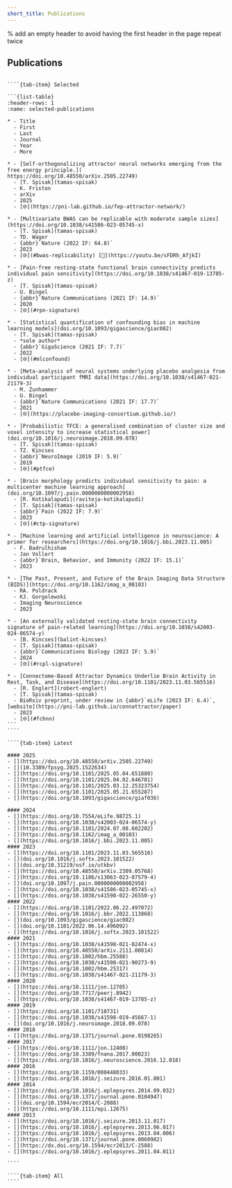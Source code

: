 ```yaml
---
short_title: Publications
---
```


% add an empty header to avoid having the first header in the page repeat twice
##

## Publications

`````{tab-set}

````{tab-item} Selected

```{list-table}
:header-rows: 1
:name: selected-publications

* - Title
  - First
  - Last
  - Journal
  - Year
  - More

* - [Self-orthogonalizing attractor neural networks emerging from the free energy principle.]( 	
https://doi.org/10.48550/arXiv.2505.22749)
  - [T. Spisak](tamas-spisak)
  - K. Friston
  - arXiv
  - 2025
  - [🌐︎](https://pni-lab.github.io/fep-attractor-network/)

* - [Multivariate BWAS can be replicable with moderate sample sizes](https://doi.org/10.1038/s41586-023-05745-x)
  - [T. Spisak](tamas-spisak)
  - TD. Wager
  - {abbr}`Nature (2022 IF: 64.8)`
  - 2023
  - [🌐︎](#bwas-replicability) [🎦](https://youtu.be/sFDRh_AfjkI)

* - [Pain-free resting-state functional brain connectivity predicts individual pain sensitivity](https://doi.org/10.1038/s41467-019-13785-z)
  - [T. Spisak](tamas-spisak)
  - U. Bingel
  - {abbr}`Nature Communications (2021 IF: 14.9)`
  - 2020
  - [🌐︎](#rpn-signature)

* - [Statistical quantification of confounding bias in machine learning models](doi.org/10.1093/gigascience/giac082)
  - [T. Spisak](tamas-spisak)
  - *sole author*
  - {abbr}`GigaScience (2021 IF: 7.7)`
  - 2022
  - [🌐︎](#mlconfound)

* - [Meta-analysis of neural systems underlying placebo analgesia from individual participant fMRI data](https://doi.org/10.1038/s41467-021-21179-3)
  - M. Zunhammer
  - U. Bingel
  - {abbr}`Nature Communications (2021 IF: 17.7)`
  - 2021
  - [🌐︎](https://placebo-imaging-consortium.github.io/)

* - [Probabilistic TFCE: a generalised combination of cluster size and voxel intensity to increase statistical power](doi.org/10.1016/j.neuroimage.2018.09.078)
  - [T. Spisak](tamas-spisak)
  - TZ. Kincses
  - {abbr}`NeuroImage (2019 IF: 5.9)`
  - 2019
  - [🌐︎](#ptfce)

* - [Brain morphology predicts individual sensitivity to pain: a multicenter machine learning approach](doi.org/10.1097/j.pain.0000000000002958)
  - [R. Kotikalapudi](raviteja-kotikalapudi)
  - [T. Spisak](tamas-spisak)
  - {abbr}`Pain (2022 IF: 7.9)`
  - 2023
  - [🌐︎](#ctp-signature)

* - [Machine learning and artificial intelligence in neuroscience: A primer for researchers](https://doi.org/10.1016/j.bbi.2023.11.005)
  - F. Badrulhisham
  - Jan Vollert
  - {abbr}`Brain, Behavior, and Immunity (2022 IF: 15.1)`
  - 2023

* - [The Past, Present, and Future of the Brain Imaging Data Structure (BIDS)](https://doi.org/10.1162/imag_a_00103)
  - RA. Poldrack
  - KJ. Gorgolewski 
  - Imaging Neuroscience
  - 2023

* - [An externally validated resting-state brain connectivity signature of pain-related learning](https://doi.org/10.1038/s42003-024-06574-y)
  - [B. Kincses](balint-kincses)
  - [T. Spisak](tamas-spisak)
  - {abbr}`Communications Biology (2023 IF: 5.9)`
  - 2024
  - [🌐︎](#rcpl-signature)

* - [Connectome-Based Attractor Dynamics Underlie Brain Activity in Rest, Task, and Disease](https://doi.org/10.1101/2023.11.03.565516)
  - [R. Englert](robert-englert)
  - [T. Spisak](tamas-spisak)
  - BioRxiv preprint, under review in {abbr}`eLife (2023 IF: 6.4)`, [website](https://pni-lab.github.io/connattractor/paper)
  - 2023
  - [🌐︎](#fchnn)
```
````

````{tab-item} Latest

#### 2025
- [](https://doi.org/10.48550/arXiv.2505.22749)
- [](10.3389/fpsyg.2025.1522634)
- [](https://doi.org/10.1101/2025.05.04.651880)
- [](https://doi.org/10.1101/2025.04.02.646781)
- [](https://doi.org/10.1101/2025.03.12.25323754)
- [](https://doi.org/10.1101/2025.05.21.655287)
- [](https://doi.org/10.1093/gigascience/giaf036)

#### 2024
- [](https://doi.org/10.7554/eLife.98725.1)
- [](https://doi.org/10.1038/s42003-024-06574-y)
- [](https://doi.org/10.1101/2024.07.08.602202)
- [](https://doi.org/10.1162/imag_a_00103)
- [](https://doi.org/10.1016/j.bbi.2023.11.005)
#### 2023
- [](https://doi.org/10.1101/2023.11.03.565516)
- [](doi.org/10.1016/j.softx.2023.101522)
- [](doi.org/10.31219/osf.io/utkbv)
- [](https://doi.org/10.48550/arXiv.2309.05768)
- [](https://doi.org/10.1186/s13063-023-07579-4)
- [](doi.org/10.1097/j.pain.0000000000002958)
- [](https://doi.org/10.1038/s41586-023-05745-x)
- [](https://doi.org/10.1038/s41598-022-26550-y)
#### 2022
- [](https://doi.org/10.1101/2022.06.22.497072)
- [](https://doi.org/10.1016/j.bbr.2022.113868)
- [](doi.org/10.1093/gigascience/giac082)
- [](doi.org/10.1101/2022.06.14.496092)
- [](https://doi.org/10.1016/j.softx.2023.101522)
#### 2021   
- [](https://doi.org/10.1038/s41598-021-02474-x)
- [](https://doi.org/10.48550/arXiv.2111.00814)
- [](https://doi.org/10.1002/hbm.25588)
- [](https://doi.org/10.1038/s41598-021-90273-9)
- [](https://doi.org/10.1002/hbm.25317)
- [](https://doi.org/10.1038/s41467-021-21179-3)
#### 2020
- [](https://doi.org/10.1111/jon.12705)
- [](https://doi.org/10.7717/peerj.8942)
- [](https://doi.org/10.1038/s41467-019-13785-z)
#### 2019
- [](https://doi.org/10.1101/710731)
- [](https://doi.org/10.1038/s41598-019-45667-1)
- [](doi.org/10.1016/j.neuroimage.2018.09.078)
#### 2018
- [](https://doi.org/10.1371/journal.pone.0198265)
#### 2017
- [](https://doi.org/10.1111/jon.12408)
- [](https://doi.org/10.3389/fnana.2017.00023)
- [](https://doi.org/10.1016/j.neuroscience.2016.12.018)
#### 2016
- [](https://doi.org/10.1159/000448033)
- [](https://doi.org/10.1016/j.seizure.2016.01.001)
#### 2014
- [](https://doi.org/10.1016/j.eplepsyres.2014.09.032)
- [](https://doi.org/10.1371/journal.pone.0104947)
- [](doi.org/10.1594/ecr2014/C-2088)
- [](https://doi.org/10.1111/epi.12675)
#### 2013
- [](https://doi.org/10.1016/j.seizure.2013.11.017)
- [](https://doi.org/10.1016/j.eplepsyres.2013.06.017)
- [](https://doi.org/10.1016/j.eplepsyres.2013.04.006)
- [](https://doi.org/10.1371/journal.pone.0060982)
- [](https://dx.doi.org/10.1594/ecr2013/C-2588)
- [](https://doi.org/10.1016/j.eplepsyres.2011.04.011)

````

````{tab-item} All
````


`````

